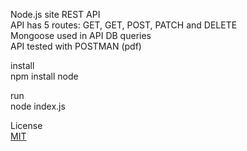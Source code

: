 Node.js site REST API </br>
API has 5 routes: GET, GET, POST, PATCH and DELETE </br>
Mongoose used in API DB queries </br>
API tested with POSTMAN (pdf)</br>

install </br>
npm install node

run </br>
node index.js

License </br>
<a href="https://choosealicense.com/licenses/mit/" rel="nofollow">MIT</a>
